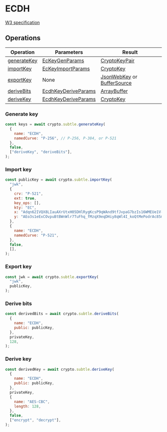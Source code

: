 # ECDH

[W3 specification](https://www.w3.org/TR/WebCryptoAPI/#ecdh)

## Operations

| Operation | Parameters | Result |
|-----------|------------|--------|
| [generateKey](#generate-key) | [EcKeyGenParams](https://www.w3.org/TR/WebCryptoAPI/#EcKeyGenParams-dictionary) | [CryptoKeyPair](https://www.w3.org/TR/WebCryptoAPI/#keypair) |
| [importKey](#import-key) | [EcKeyImportParams](https://www.w3.org/TR/WebCryptoAPI/#EcKeyImportParams-dictionary) | [CryptoKey](https://www.w3.org/TR/WebCryptoAPI/#dfn-CryptoKey) |
| [exportKey](#export-key) | None | [JsonWebKey](https://www.w3.org/TR/WebCryptoAPI/#JsonWebKey-dictionary) or [BufferSource](https://heycam.github.io/webidl/#common-BufferSource) |
| [deriveBits](#derive-bits) | [EcdhKeyDeriveParams](https://www.w3.org/TR/WebCryptoAPI/#dh-EcdhKeyDeriveParams) | [ArrayBuffer](https://www.w3.org/TR/WebCryptoAPI/#dfn-ArrayBuffer) |
| [deriveKey](#derive-key) | [EcdhKeyDeriveParams](https://www.w3.org/TR/WebCryptoAPI/#dh-EcdhKeyDeriveParams) | [CryptoKey](https://www.w3.org/TR/WebCryptoAPI/#dfn-CryptoKey) |

### Generate key
```js
const keys = await crypto.subtle.generateKey(
  {
    name: "ECDH",
    namedCurve: "P-256", // P-256, P-384, or P-521
  },
  false,
  ["deriveKey", "deriveBits"],
);
```

### Import key
```js
const publicKey = await crypto.subtle.importKey(
  "jwk",
  {
    crv: "P-521",
    ext: true,
    key_ops: [],
    kty: "EC",
    x: "Adqn62IVQX8LIauAXrUtxH05DHlRygKcsP9qWAnd9tfJvpaG7bzIs16WMEUe1V-f4AxbQJceU4xCP8dJppK_fzdC",
    y: "AEo3s1eExCOvpuBtBWnWlr7TuFhq_fMzqX9eqDHiy8qWl4I_koQtMePodrAc85mVrJAjvsa77Y3Ul3QtIWpXXBqa",
  },
  {
    name: "ECDH",
    namedCurve: "P-521",
  },
  false,
  [],
);
```

### Export key
```js
const jwk = await crypto.subtle.exportKey(
  "jwk",
  publicKey,
);
```

### Derive bits
```js
const derivedBits = await crypto.subtle.deriveBits(
  {
    name: "ECDH",
    public: publicKey,
  },
  privateKey,
  128,
);
```

### Derive key
```js
const derivedKey = await crypto.subtle.deriveKey(
  {
    name: "ECDH",
    public: publicKey,
  },
  privateKey,
  {
    name: "AES-CBC",
    length: 128,
  },
  false,
  ["encrypt", "decrypt"],
);
```